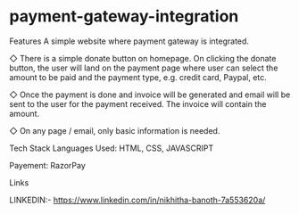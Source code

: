 # payment-gateway-integration

Features
A simple website where payment gateway is integrated.

◇ There is a simple donate button on homepage. On clicking the donate button, the user will land on the payment page where user can select the amount to be paid and the payment type, e.g. credit card, Paypal, etc.

◇ Once the payment is done and invoice will be generated and email will be sent to the user for the payment received. The invoice will contain the amount.

◇ On any page / email, only basic information is needed.


Tech Stack
Languages Used: HTML, CSS, JAVASCRIPT

Payement: RazorPay

Links

LINKEDIN:- https://www.linkedin.com/in/nikhitha-banoth-7a553620a/

